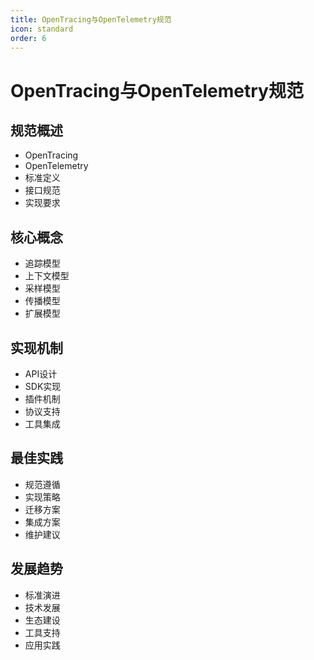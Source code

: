 ```yaml
---
title: OpenTracing与OpenTelemetry规范
icon: standard
order: 6
---
```


# OpenTracing与OpenTelemetry规范

## 规范概述
- OpenTracing
- OpenTelemetry
- 标准定义
- 接口规范
- 实现要求

## 核心概念
- 追踪模型
- 上下文模型
- 采样模型
- 传播模型
- 扩展模型

## 实现机制
- API设计
- SDK实现
- 插件机制
- 协议支持
- 工具集成

## 最佳实践
- 规范遵循
- 实现策略
- 迁移方案
- 集成方案
- 维护建议

## 发展趋势
- 标准演进
- 技术发展
- 生态建设
- 工具支持
- 应用实践
